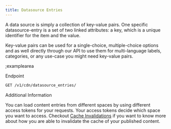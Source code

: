 ```yaml
---
title: Datasource Entries
---
```


A data source is simply a collection of key-value pairs. One specific datasource-entry is a set of two linked attributes: a key, which is a unique identifier for the item and the value.

Key-value pairs can be used for a single-choice, multiple-choice options and as well directly through our API to use them for multi-language labels, categories, or any use-case you might need key-value pairs.

;examplearea

Endpoint

```bash
GET /v1/cdn/datasource_entries/
```

Additional Information

You can load content entries from different spaces by using different access tokens for your requests. Your access tokens decide which space you want to access. Checkout [Cache Invalidations](#topics/cache-invalidation) if you want to know more about how you are able to invalidate the cache of your published content.
